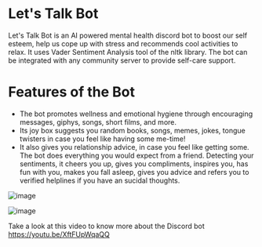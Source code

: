 # Let's Talk Bot
Let's Talk Bot is an AI powered mental health discord bot to boost our self esteem, help us cope up with stress and recommends cool activities to relax. It uses Vader Sentiment Analysis tool of the nltk library. 
The bot can be integrated with any community server to provide self-care support. 
# Features of the Bot
* The bot promotes wellness and emotional hygiene through encouraging messages, giphys, songs, short films, and more. 
* Its joy box suggests you random books, songs, memes, jokes, tongue twisters in case you feel like having some me-time! 
* It also gives you relationship advice, in case you feel like getting some. 
The bot does everything you would expect from a friend. Detecting your sentiments, it cheers you up, gives you compliments, inspires you, has fun with you, makes you fall asleep, gives you advice and refers you to verified helplines if you have an sucidal thoughts.

![image](https://user-images.githubusercontent.com/69391607/122519330-f953ef80-d02f-11eb-8639-984a9e546b34.png)

![image](https://user-images.githubusercontent.com/69391607/122519278-e8a37980-d02f-11eb-9341-651c21de3ae4.png)


Take a look at this video to know more about the Discord bot
https://youtu.be/XftFUpWqaQQ



